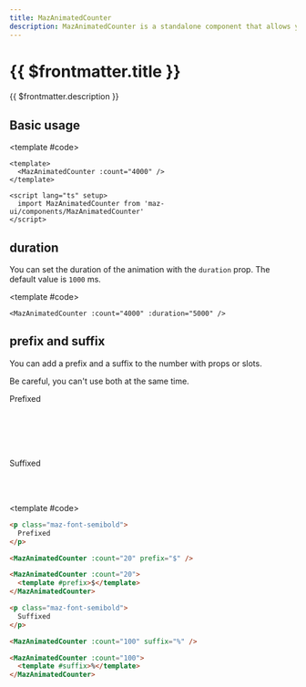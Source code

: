 ```yaml
---
title: MazAnimatedCounter
description: MazAnimatedCounter is a standalone component that allows you to animate a number from 0 to a specific value. Fully animated with CSS.
---
```


# {{ $frontmatter.title }}

{{ $frontmatter.description }}

<!--@include: ./../.vitepress/mixins/getting-started.md-->

## Basic usage

<ComponentDemo>
  <MazAnimatedCounter :count="4000" />

  <template #code>

  ```vue
  <template>
    <MazAnimatedCounter :count="4000" />
  </template>

  <script lang="ts" setup>
    import MazAnimatedCounter from 'maz-ui/components/MazAnimatedCounter'
  </script>
  ```

  </template>
</ComponentDemo>

## duration

You can set the duration of the animation with the `duration` prop. The default value is `1000` ms.

<ComponentDemo>
  <MazAnimatedCounter :count="4000" :duration="5000" />

  <template #code>

  ```vue
  <MazAnimatedCounter :count="4000" :duration="5000" />
  ```

  </template>
</ComponentDemo>

## prefix and suffix

You can add a prefix and a suffix to the number with props or slots.

Be careful, you can't use both at the same time.

<ComponentDemo>
  <p class="maz-font-semibold">
    Prefixed
  </p>

  <br />

  <MazAnimatedCounter :count="20" prefix="$" />
  <br />
  <MazAnimatedCounter :count="20">
    <template #prefix>$</template>
  </MazAnimatedCounter>

  <br />
  <br />

  <p class="maz-font-semibold">
    Suffixed
  </p>

  <br />
  <MazAnimatedCounter :count="100" suffix="%" />
  <br />

  <MazAnimatedCounter :count="100">
    <template #suffix>%</template>
  </MazAnimatedCounter>

  <template #code>

  ```html
  <p class="maz-font-semibold">
    Prefixed
  </p>

  <MazAnimatedCounter :count="20" prefix="$" />

  <MazAnimatedCounter :count="20">
    <template #prefix>$</template>
  </MazAnimatedCounter>

  <p class="maz-font-semibold">
    Suffixed
  </p>

  <MazAnimatedCounter :count="100" suffix="%" />

  <MazAnimatedCounter :count="100">
    <template #suffix>%</template>
  </MazAnimatedCounter>
  ```

  </template>
</ComponentDemo>

<!--@include: ./../.vitepress/generated-docs/maz-animated-counter.doc.md-->
